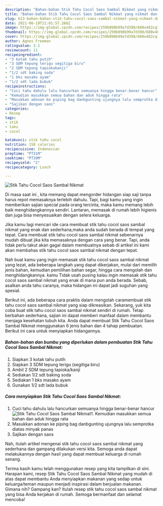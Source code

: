 ```yaml
---
description: "Bahan-bahan Stik Tahu Cocol Saos Sambal Nikmat yang nikmat dan Mudah Dibuat"
title: "Bahan-bahan Stik Tahu Cocol Saos Sambal Nikmat yang nikmat dan Mudah Dibuat"
slug: 613-bahan-bahan-stik-tahu-cocol-saos-sambal-nikmat-yang-nikmat-dan-mudah-dibuat
date: 2021-06-19T21:01:57.266Z
image: https://img-global.cpcdn.com/recipes/259b098b99a7d398/680x482cq70/stik-tahu-cocol-saos-sambal-nikmat-foto-resep-utama.jpg
thumbnail: https://img-global.cpcdn.com/recipes/259b098b99a7d398/680x482cq70/stik-tahu-cocol-saos-sambal-nikmat-foto-resep-utama.jpg
cover: https://img-global.cpcdn.com/recipes/259b098b99a7d398/680x482cq70/stik-tahu-cocol-saos-sambal-nikmat-foto-resep-utama.jpg
author: Agnes Freeman
ratingvalue: 3.1
reviewcount: 11
recipeingredient:
- "3 kotak tahu putih"
- "3 SDM tepung terigu segitiga biru"
- "2 SDM tepung tapiokakanji"
- "1/2 sdt baking soda"
- "1 bks masako ayam"
- "1/2 sdt lada bubuk"
recipeinstructions:
- "Cuci tahu dahulu lalu hancurkan semuanya hingga benar-benar hancur"
- "Kemudian masukkan semua bahan dan aduk hingga rata"
- "Masukkan adonan ke piping bag danbgunting ujungnya lalu semprotka diatas minyak panas"
- "Sajikan dengan saos"
categories:
- Resep
tags:
- stik
- tahu
- cocol

katakunci: stik tahu cocol 
nutrition: 158 calories
recipecuisine: Indonesian
preptime: "PT31M"
cooktime: "PT39M"
recipeyield: "2"
recipecategory: Lunch

---
```



![Stik Tahu Cocol Saos Sambal Nikmat](https://img-global.cpcdn.com/recipes/259b098b99a7d398/680x482cq70/stik-tahu-cocol-saos-sambal-nikmat-foto-resep-utama.jpg)

Di masa  saat ini , kita memang dapat mengorder hidangan siap saji tanpa harus repot memasaknya terlebih dahulu. Tapi, bagi kamu yang ingin memberikan sajian special pada orang tercinta, maka kamu memang lebih baik menghidangkannya sendiri. Lantaran, memasak di rumah lebih higienis dan juga bisa menyesuaikan dengan selera keluarga.

Jika kamu lagi mencari ide cara membuat stik tahu cocol saos sambal nikmat yang enak dan sederhana,maka anda sudah berada di tempat yang tepat. Cara membuat stik tahu cocol saos sambal nikmat  sebenarnya mudah dibuat jika kita memasaknya dengan cara yang benar. Tapi, anda tidak perlu takut akan gagal dalam membuatnya 
sebab di artikel ini kami akan membahas stik tahu cocol saos sambal nikmat dengan tepat.  



Nah buat kamu yang ingin memasak stik tahu cocol saos sambal nikmat yang lezat, ada beberapa langkah yang dapat dikerjakan, mulai dari memilih jenis bahan, kemudian pemilihan bahan segar, hingga cara mengolah dan menghidangkannya. kamu Tidak usah pusing kalau ingin memasak stik tahu cocol saos sambal nikmat yang enak di mana pun anda berada. Sebab, asalkan anda  tahu caranya, maka hidangan ini dapat jadi suguhan yang spesial.

Berikut ini, ada beberapa cara praktis  dalam mengolah caramembuat stik tahu cocol saos sambal nikmat yang siap dikreasikan. Sekarang, yuk kita coba buat stik tahu cocol saos sambal nikmat sendiri di rumah. Tetap berbahan sederhana, sajian ini dapat memberi manfaat dalam membantu menjaga kesehatan tubuh kita. Anda dapat membuat Stik Tahu Cocol Saos Sambal Nikmat menggunakan 6 jenis bahan dan 4 tahap pembuatan. Berikut ini cara untuk menyiapkan hidangannya.

<!--inarticleads1-->

##### Bahan-bahan dan bumbu yang diperlukan dalam pembuatan Stik Tahu Cocol Saos Sambal Nikmat:

1. Siapkan 3 kotak tahu putih
1. Siapkan 3 SDM tepung terigu (segitiga biru)
1. Ambil 2 SDM tepung tapioka/kanji
1. Sediakan 1/2 sdt baking soda
1. Sediakan 1 bks masako ayam
1. Gunakan 1/2 sdt lada bubuk




<!--inarticleads2-->

##### Cara menyiapkan Stik Tahu Cocol Saos Sambal Nikmat:

1. Cuci tahu dahulu lalu hancurkan semuanya hingga benar-benar hancur
<img src="https://img-global.cpcdn.com/steps/abe145087049f354/160x128cq70/stik-tahu-cocol-saos-sambal-nikmat-langkah-memasak-1-foto.jpg" alt="Stik Tahu Cocol Saos Sambal Nikmat">1. Kemudian masukkan semua bahan dan aduk hingga rata
1. Masukkan adonan ke piping bag danbgunting ujungnya lalu semprotka diatas minyak panas
1. Sajikan dengan saos




Nah, itulah artikel mengenai  stik tahu cocol saos sambal nikmat  yang sederhana dan gampang dilakukan versi kita. Semoga anda dapat melakukannya dengan hasil yang dapat membuat keluarga di rumah senang. 

Terima kasih kamu telah menggunakan resep yang kita tampilkan di sini. Harapan kami, resep  Stik Tahu Cocol Saos Sambal Nikmat yang mudah di atas dapat membantu Anda menyiapkan makanan yang sedap untuk keluarga/teman maupun menjadi inspirasi dalam berjualan makanan. Gimana nih? Gampang kan? Itulah resep stik tahu cocol saos sambal nikmat yang bisa Anda kerjakan di rumah. Semoga bermanfaat dan selamat mencoba!

